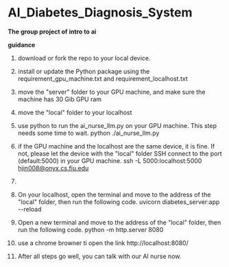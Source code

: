 # AI_Diabetes_Diagnosis_System
<b> The group project of intro to ai</b>

<b>guidance</b> 
1. download or fork the repo to your local device.
2. install or update the Python package using the requirement_gpu_machine.txt and requirement_localhost.txt
3. move the "server" folder to your GPU machine, and make sure the machine has 30 Gib GPU ram
4. move the "local" folder to your localhost
5. use python to run the ai_nurse_llm.py on your GPU machine. This step needs some time to wait.
   python ./ai_nurse_llm.py
7. if the GPU machine and the localhost are the same device, it is fine. If not, please let the device with the "local" folder SSH connect to the port (default:5000) in your GPU machine.
   ssh -L 5000:localhost:5000 hjin008@onyx.cs.fiu.edu

9. 
10. On your localhost, open the terminal and move to the address of the "local" folder, then run the following code.
    uvicorn diabetes_server:app --reload
13. Open a new terminal and move to the address of the "local" folder, then run the following code.
    python -m http.server 8080
14. use a chrome browner ti open the link http://localhost:8080/
15. After all steps go well, you can talk with our AI nurse now.
